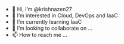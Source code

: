 - 👋 Hi, I’m @krishnazen27
- 👀 I’m interested in Cloud, DevOps and IaaC 
- 🌱 I’m currently learning IaaC
- 💞️ I’m looking to collaborate on ...
- 📫 How to reach me ...

<!---
krishnazen27/krishnazen27 is a ✨ special ✨ repository because its `README.md` (this file) appears on your GitHub profile.
You can click the Preview link to take a look at your changes.
--->
